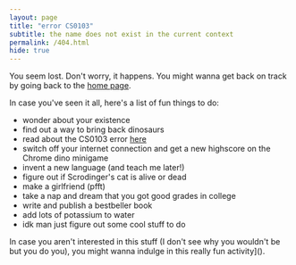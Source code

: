 ```yaml
---
layout: page
title: "error CS0103"
subtitle: the name does not exist in the current context
permalink: /404.html
hide: true
---
```


You seem lost. Don't worry, it happens. You might wanna get back on track by going back to the [home page](https://omprabhu31.github.io/gamedev/).

In case you've seen it all, here's a list of fun things to do:

* wonder about your existence
* find out a way to bring back dinosaurs
* read about the CS0103 error [here](https://support.unity3d.com/hc/en-us/articles/206139166-What-is-CS0103-#:~:text=CS0103%20is%20caused%20when%20you%20are%20using%20a,name%20%60displayFirstName%27%20does%20not%20exist%20in%20the%20current)
* switch off your internet connection and get a new highscore on the Chrome dino minigame
* invent a new language (and teach me later!)
* figure out if Scrodinger's cat is alive or dead
* make a girlfriend (pfft)
* take a nap and dream that you got good grades in college
* write and publish a bestbeller book
* add lots of potassium to water
* idk man just figure out some cool stuff to do

In case you aren't interested in this stuff (I don't see why you wouldn't be but you do you), you might wanna indulge in this really fun activity]().
